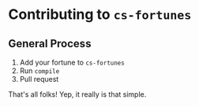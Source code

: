 # Contributing to `cs-fortunes`

## General Process 

1.  Add your fortune to `cs-fortunes`
2.  Run `compile`
3.  Pull request

That's all folks! Yep, it really is that simple.
